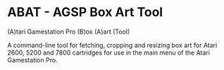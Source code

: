 # ABAT - AGSP Box Art Tool

(A)tari Gamestation Pro
(B)ox
(A)art
(Tool)

A command-line tool for fetching, cropping and resizing box art for Atari 2600, 5200 and 7800 cartridges for use in the main menu of the Atari Gamestation Pro.
